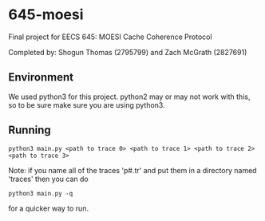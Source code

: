 # 645-moesi
Final project for EECS 645: MOESI Cache Coherence Protocol

Completed by:
Shogun Thomas (2795799) and Zach McGrath (2827691)


## Environment
We used python3 for this project. python2 may or may not work with this, so to be sure make sure you are using python3.

## Running
```
python3 main.py <path to trace 0> <path to trace 1> <path to trace 2> <path to trace 3>
```
Note: if you name all of the traces 'p#.tr' and put them in a directory named 'traces' then you can do 
```
python3 main.py -q
```
for a quicker way to run.
